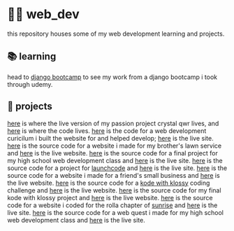 # 👩‍💻 web_dev
this repository houses some of my web development learning and projects. 

## 📚 learning
head to [django bootcamp](https://github.com/gmiesner/web_dev/tree/main/django_bootcamp) to see my work from a django bootcamp i took through udemy. 

## 📝 projects 
[here](https://gmiesner.github.io/web_dev/crystal_qwr/) is where the live version of my passion project crystal qwr lives, and [here](https://github.com/gmiesner/web_dev/tree/main/crystal_qwr) is where the code lives. [here](https://github.com/gmiesner/web_dev/tree/main/empowerpy_web_d3v) is the code for a web development curicilum i built the website for and helped develop; [here](https://gmiesner.github.io/web_dev/empowerpy_web_d3v/) is the live site. [here](https://github.com/gmiesner/web_dev/tree/main/gavins_lawn_care) is the source code for a website i made for my brother's lawn service and [here](https://gmiesner.github.io/web_dev/gavins_lawn_care/) is the live website. [here](https://github.com/gmiesner/web_dev/tree/main/hs_app_website) is the source code for a final project for my high school web development class and [here](https://gmiesner.github.io/web_dev/hs_app_website/) is the live site. [here](https://github.com/gmiesner/web_dev/tree/main/html_me_something) is the source code for a project for [launchcode](https://launchcode.org) and [here](https://gmiesner.github.io/web_dev/html_me_something/) is the live site. [here](https://github.com/gmiesner/web_dev/tree/main/make_makes) is the source code for a website i made for a friend's small business and [here](https://gmiesner.github.io/web_dev/make_makes/) is the live website. [here](https://github.com/gmiesner/web_dev/tree/main/my_space_practice) is the source code for a [kode with klossy](https://kodewithklossy.com) coding challenge and [here](https://gmiesner.github.io/web_dev/my_space_practice) is the live website. [here](https://github.com/gmiesner/web_dev/tree/main/ren3w) is the source code for my final kode with klossy project and [here](https://kwk-final-project--gmiesner.repl.co/) is the live website. [here](https://github.com/gmiesner/web_dev/tree/main/sunrise_rolla) is the source code for a website i coded for the rolla chapter of [sunrise](https://sunrisemovement.com) and [here](https://sunriserolla.github.io) is the live site. [here](https://github.com/gmiesner/web_dev/tree/main/title_ix_web_quest) is the source code for a web quest i made for my high school web development class and [here](https://gmiesner.github.io/web_dev/title_ix_web_quest) is the live site. 
